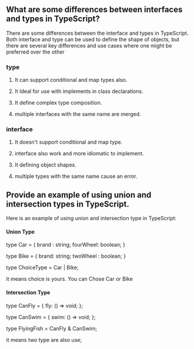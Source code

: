 ## What are some differences between interfaces and types in TypeScript?

There are some differences between the interface and types in TypeScript. Both interface and type can be used to define the shape of objects, but there are several key differences and use cases where one might be preferred over the other

### type 

1. It can support conditional and map types also.

2. It Ideal for use with implements in class declarations.

3. It define complex type composition.

4. multiple interfaces with the same name are merged.


### interface

1. It doesn't support conditional and map type.

2. interface also work and more idiomatic to implement.

3. It defining object shapes.

4. multiple types with the same name cause an error.

## Provide an example of using union and intersection types in TypeScript.

Here is an example of using union and intersection type in TypeScript:

#### Union Type

type Car = {
    brand : string;
    fourWheel: boolean;
}

type Bike = {
    brand: string;
    twoWheel : boolean;
}

type ChoiceType = Car | Bike;

it means choice is yours. You can Chose Car or Bike

#### Intersection Type

type CanFly = {
  fly: () => void;
};

type CanSwim = {
  swim: () => void;
};

type FlyingFish = CanFly & CanSwim;

it means two type are also use;